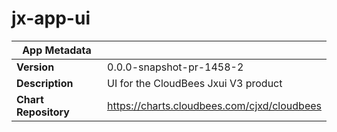# jx-app-ui

|App Metadata||
|---|---|
| **Version** | 0.0.0-snapshot-pr-1458-2 |
| **Description** | UI for the CloudBees Jxui V3 product |
| **Chart Repository** | https://charts.cloudbees.com/cjxd/cloudbees |
